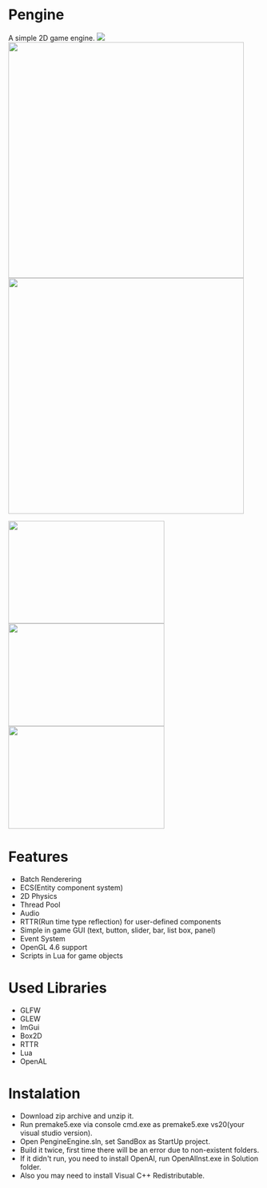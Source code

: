 # **Pengine**
A simple 2D game engine.
<img src="https://user-images.githubusercontent.com/48869588/157312824-eb6a3cb1-3e2a-4b01-bfdb-d26537dbb858.png">
<img src="https://user-images.githubusercontent.com/48869588/178843475-57a372ee-4f1c-418d-acb3-0a67bec0c039.png" width="471" height="471"> <img src="https://user-images.githubusercontent.com/48869588/178844698-39590fd3-71b1-4d43-b429-13a92e57e40a.png" width="471" height="471">

<img src="https://user-images.githubusercontent.com/48869588/178845117-d035b5e4-fd97-4726-847e-e2a7e71bdde2.png" width="312" height="205"> <img src="https://user-images.githubusercontent.com/48869588/178845155-a12fe03e-0388-4be1-9e1e-51879d3a7ea4.png" width="312" height="205"> <img src="https://user-images.githubusercontent.com/48869588/178845208-2e01fa6a-3563-4972-b489-851bcd856c73.png" width="312" height="205">

# **Features**

* Batch Renderering
* ECS(Entity component system)
* 2D Physics
* Thread Pool
* Audio
* RTTR(Run time type reflection) for user-defined components
* Simple in game GUI (text, button, slider, bar, list box, panel) 
* Event System
* OpenGL 4.6 support
* Scripts in Lua for game objects

# **Used Libraries**

* GLFW
* GLEW
* ImGui
* Box2D
* RTTR
* Lua
* OpenAL

# **Instalation**

* Download zip archive and unzip it.
* Run premake5.exe via console cmd.exe as premake5.exe vs20(your visual studio version).
* Open PengineEngine.sln, set SandBox as StartUp project.
* Build it twice, first time there will be an error due to non-existent folders.
* If it didn't run, you need to install OpenAl, run OpenAlInst.exe in Solution folder.
* Also you may need to install Visual C++ Redistributable.
